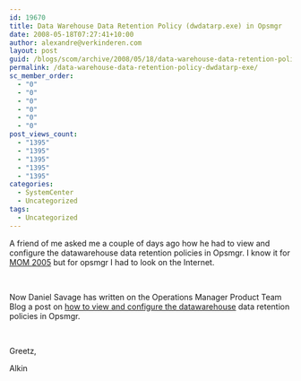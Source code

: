 ```yaml
---
id: 19670
title: Data Warehouse Data Retention Policy (dwdatarp.exe) in Opsmgr
date: 2008-05-18T07:27:41+10:00
author: alexandre@verkinderen.com
layout: post
guid: /blogs/scom/archive/2008/05/18/data-warehouse-data-retention-policy-dwdatarp-exe.aspx
permalink: /data-warehouse-data-retention-policy-dwdatarp-exe/
sc_member_order:
  - "0"
  - "0"
  - "0"
  - "0"
  - "0"
  - "0"
post_views_count:
  - "1395"
  - "1395"
  - "1395"
  - "1395"
  - "1395"
categories:
  - SystemCenter
  - Uncategorized
tags:
  - Uncategorized
---
```

A friend of me asked me a couple of days ago how he had to view and configure the datawarehouse data retention policies in Opsmgr. I know it for <a href="http://ops-mgr.spaces.live.com/Blog/cns!3D3B8489FCAA9B51!147.entry" target="_blank">MOM 2005</a> but for opsmgr I had to look on the Internet.

&nbsp;

Now Daniel Savage has written on the Operations Manager Product Team Blog a post on <a href="http://blogs.technet.com/momteam/archive/2008/05/14/data-warehouse-data-retention-policy-dwdatarp-exe.aspx" target="_blank">how to view and configure the datawarehouse</a> data retention policies in Opsmgr.

&nbsp;

Greetz,

Alkin